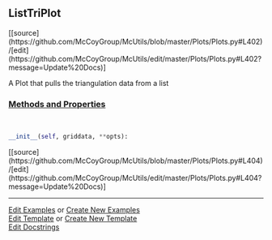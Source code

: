 ## <a id="McUtils.Plots.Plots.ListTriPlot">ListTriPlot</a> 
<div class="docs-source-link" markdown="1">
[[source](https://github.com/McCoyGroup/McUtils/blob/master/Plots/Plots.py#L402)/[edit](https://github.com/McCoyGroup/McUtils/edit/master/Plots/Plots.py#L402?message=Update%20Docs)]
</div>

A Plot that pulls the triangulation data from a list

<div class="collapsible-section">
 <div class="collapsible-section collapsible-section-header" markdown="1">
 
### <a class="collapse-link" data-toggle="collapse" href="#methods">Methods and Properties</a> <a class="float-right" data-toggle="collapse" href="#methods"><i class="fa fa-chevron-down"></i></a>

 </div>
 <div class="collapsible-section collapsible-section-body collapse" id="methods" markdown="1">

<a id="McUtils.Plots.Plots.ListTriPlot.__init__" class="docs-object-method">&nbsp;</a> 
```python
__init__(self, griddata, **opts): 
```
<div class="docs-source-link" markdown="1">
[[source](https://github.com/McCoyGroup/McUtils/blob/master/Plots/Plots.py#L404)/[edit](https://github.com/McCoyGroup/McUtils/edit/master/Plots/Plots.py#L404?message=Update%20Docs)]
</div>

 </div>
</div>




___

[Edit Examples](https://github.com/McCoyGroup/McUtils/edit/gh-pages/ci/examples/McUtils/Plots/Plots/ListTriPlot.md) or 
[Create New Examples](https://github.com/McCoyGroup/McUtils/new/gh-pages/?filename=ci/examples/McUtils/Plots/Plots/ListTriPlot.md) <br/>
[Edit Template](https://github.com/McCoyGroup/McUtils/edit/gh-pages/ci/docs/McUtils/Plots/Plots/ListTriPlot.md) or 
[Create New Template](https://github.com/McCoyGroup/McUtils/new/gh-pages/?filename=ci/docs/templates/McUtils/Plots/Plots/ListTriPlot.md) <br/>
[Edit Docstrings](https://github.com/McCoyGroup/McUtils/edit/master/Plots/Plots.py#L402?message=Update%20Docs)
